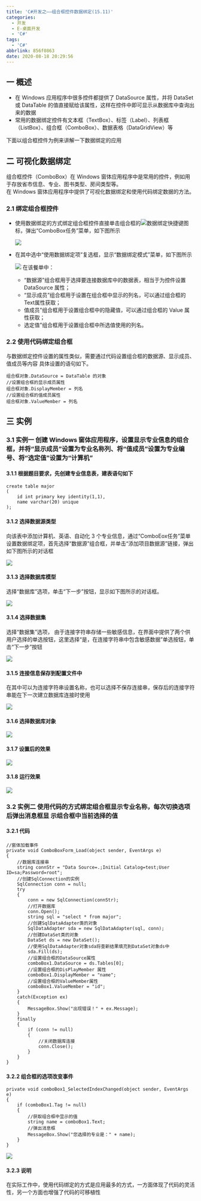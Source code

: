 ```yaml
---
title: 'C#开发之——组合框控件数据绑定(15.11)'
categories:
  - 开发
  - E-桌面开发
  - 'C#'
tags:
  - 'C#'
abbrlink: 856f0863
date: 2020-08-18 20:29:56
---
```

## 一 概述
* 在 Windows 应用程序中很多控件都提供了 DataSource 属性，并将 DataSet 或 DataTable 的值直接赋给该属性，这样在控件中即可显示从数据库中查询出来的数据
* 常用的数据绑定控件有文本框（TextBox）、标签（Label）、列表框（ListBox）、组合框（ComboBox）、数据表格（DataGridView）等

下面以组合框控件为例来讲解一下数据绑定的应用 

<!--more-->

## 二 可视化数据绑定

组合框控件（ComboBox）在 Windows 窗体应用程序中是常用的控件，例如用于存放省市信息、专业、图书类型、房间类型等。  
在 Windows 窗体应用程序中提供了可视化数据绑定和使用代码绑定数据的方法。 

### 2.1 绑定组合框控件

* 使用数据绑定的方式绑定组合框控件直接单击组合框的![数据绑定快捷键](http://c.biancheng.net/uploads/allimg/190408/4-1Z40Q50645Y2.gif)图标，弹出“ComboBox任务”菜单，如下图所示 

  ![][1]
  
* 在其中选中“使用数据绑定项”复选框，显示“数据绑定模式”菜单，如下图所示

  ![][2]
  在该餐单中：

  * “数据源”组合框用于选择要连接数据库中的数据表，相当于为控件设置 DataSource 属性；
  * “显示成员”组合框用于设置在组合框中显示的列名，可以通过组合框的Text属性获取；
  *  值成员”组合框用于设置组合框中的隐藏值，可以通过组合框的 Value 属性获取； 
  *  选定值”组合框用于设置组合框中所选值使用的列名。 
 
### 2.2 使用代码绑定组合框

与数据绑定控件设置的属性类似，需要通过代码设置组合框的数据源、显示成员、值成员等内容 
具体设置的语句如下。 

```
组合框对象.DataSource = DataTable 的对象
//设置组合框的显示成员属性
组合框对象.DisplayMember = 列名
//设置组合框的值成员属性
组合框对象.ValueMember = 列名
```

## 三 实例

### 3.1 实例一  创建 Windows 窗体应用程序，设置显示专业信息的组合框，并将“显示成员”设置为专业名称列、将“值成员”设置为专业编号、将“选定值”设置为“计算机” 

#### 3.1.1  根据题目要求，先创建专业信息表，建表语句如下 

```
create table major
(
    id int primary key identity(1,1),
    name varchar(20) unique
);
```

#### 3.1.2 选择数据源类型

 向该表中添加计算机、英语、自动化 3 个专业信息，通过“ComboEox任务”菜单设置数据绑定项，首先选择“数据源”组合框，并单击“添加项目数据源”链接，弹出如下图所示的对话框 

![][3]

#### 3.1.3 选择数据库模型
选择“数据库”选项，单击“下一步”按钮，显示如下图所示的对话框。 

![][4]

#### 3.1.4 选择数据集

 选择“数据集”选项， 由于连接字符串存储一些敏感信息，在界面中提供了两个供用户选择的单选按钮，这里选择“是，在连接字符串中包含敏感数据”单选按钮，单击“下一步”按钮 

![][5]

#### 3.1.5 连接信息保存到配置文件中

 在其中可以为连接字符串设置名称，也可以选择不保存连接串，保存后的连接字符串能在下一次建立数据库连接时使用 

![][6]

#### 3.1.6  选择数据库对象 

![][7]

#### 3.1.7  设置后的效果 
![][8]

#### 3.1.8 运行效果
![][9]

### 3.2 实例二  使用代码的方式绑定组合框显示专业名称，每次切换选项后弹出消息框显 示组合框中当前选择的值 

#### 3.2.1 代码

```
//窗体加载事件
private void ComboBoxForm_Load(object sender, EventArgs e)
{
    //数据库连接串
    string connStr = "Data Source=.;Initial Catalog=test;User ID=sa;Password=root";
    //创建SqlConnection的实例
    SqlConnection conn = null;
    try
    {
        conn = new SqlConnection(connStr);
        //打开数据库
        conn.Open();
        string sql = "select * from major";
        //创建SqlDataAdapter类的对象
        SqlDataAdapter sda = new SqlDataAdapter(sql, conn);
        //创建DataSet类的对象
        DataSet ds = new DataSet();
        //使用SqlDataAdapter对象sda将查新结果填充到DataSet对象ds中
        sda.Fill(ds);
        //设置组合框的DataSource属性
        comboBox1.DataSource = ds.Tables[0];
        //设置组合框的DisPlayMember 属性
        comboBox1.DisplayMember = "name";
        //设置组合框的ValueMember属性
        comboBox1.ValueMember = "id";
    }
    catch(Exception ex)
    {
        MessageBox.Show("出现错误！" + ex.Message);
    }
    finally
    {
        if (conn != null)
        {
            //关闭数据库连接
            conn.Close();
        }
    }
}
```

#### 3.2.2  组合框的选项改变事件 

```
private void comboBox1_SelectedIndexChanged(object sender, EventArgs e)
{
    if (comboBox1.Tag != null)
    {
        //获取组合框中显示的值
        string name = comboBox1.Text;
        //弹出消息框
        MessageBox.Show("您选择的专业是：" + name);
    }
}
```

![][10]

#### 3.2.3 说明

 在实际工作中，使用代码绑定的方式是应用最多的方式，一方面体现了代码的灵活性，另一个方面也增强了代码的可移植性 


[1]:https://cdn.staticaly.com/gh/PGzxc/CDN/master/blog-image/csharp-sql-combox-select.png
[2]:https://cdn.staticaly.com/gh/PGzxc/CDN/master/blog-image/csharp-sql-combobox-select-data-bind.png
[3]:https://cdn.staticaly.com/gh/PGzxc/CDN/master/blog-image/csharp-sql-datasource-select-view.gif
[4]:https://cdn.staticaly.com/gh/PGzxc/CDN/master/blog-image/csharp-sql-model-select.png
[5]:https://cdn.staticaly.com/gh/PGzxc/CDN/master/blog-image/csharp-sql-connect-select.png
[6]:https://cdn.staticaly.com/gh/PGzxc/CDN/master/blog-image/csharp-sql-connect-save-config-file.png
[7]:https://cdn.staticaly.com/gh/PGzxc/CDN/master/blog-image/csharp-sql-table-object-select.png
[8]:https://cdn.staticaly.com/gh/PGzxc/CDN/master/blog-image/csharp-sql-combobox-bings.png
[9]:https://cdn.staticaly.com/gh/PGzxc/CDN/master/blog-image/csharp-sql-bingd-run-view.png
[10]:https://cdn.staticaly.com/gh/PGzxc/CDN/master/blog-image/csharp-sql-combox-selecte-change.png
